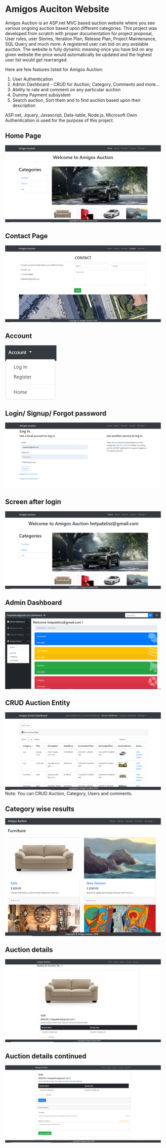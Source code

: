 # Amigos Auciton Website

Amigos Auction is an ASP.net MVC based auction website where you see various ongoing auction based upon different categories. This project was developed from scratch with proper documentation for project proposal, User roles, user Stories, Iteration Plan, Release Plan, Project Maintenance, SQL Query and much more. A registered user can bid on any available auction. The website is fully dynamic meaning once you have bid on any given website the price would automatically be updated and the highest user list would get rearranged.

Here are few features listed for Amigos Auction:
1. User Authentication
2. Admin Dashboard - CRUD for Auction, Category, Comments and more...
3. Ability to rate and comment on any particular auction
4. Dummy Payment subsystem
5. Search auction, Sort them and to find auction based upon their description

ASP.net, Jquery, Javascript, Data-table, Node.js, Microsoft Owin Authentication is used for the purpose of this project.

## Home Page
<img src="AmigosAuction/screenshot/1.png" /><br/>

## Contact Page
<img src="AmigosAuction/screenshot/2.png" /><br/>

## Account
<img src="AmigosAuction/screenshot/3.png" /><br/>

## Login/ Signup/ Forgot password
<img src="AmigosAuction/screenshot/4.PNG" /><br/>

## Screen after login
<img src="AmigosAuction/screenshot/5.PNG" /><br/>

## Admin Dashboard
<img src="AmigosAuction/screenshot/6.PNG" /><br/>

## CRUD Auction Entity
<img src="AmigosAuction/screenshot/7.PNG" /><br/>
Note: You can CRUD Auction, Category, Users and comments.

## Category wise results
<img src="AmigosAuction/screenshot/8.PNG" /><br/>

## Auction details
<img src="AmigosAuction/screenshot/9.PNG" /><br/>

## Auction details continued
<img src="AmigosAuction/screenshot/10.PNG" /><br/>
